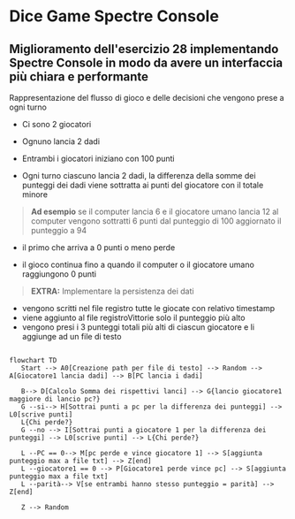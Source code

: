 # Dice Game Spectre Console

##  Miglioramento dell'esercizio 28 implementando Spectre Console in modo da avere un interfaccia più chiara e performante

Rappresentazione del flusso di gioco e delle decisioni che vengono prese a ogni turno

- Ci sono 2 giocatori

- Ognuno lancia 2 dadi

- Entrambi i giocatori iniziano con 100 punti

- Ogni turno ciascuno lancia 2 dadi, la differenza della somme dei punteggi dei dadi viene sottratta ai punti del giocatore con il totale minore

> **Ad esempio** se il computer lancia 6 e il giocatore umano lancia 12 al computer vengono sottratti 6 punti dal punteggio di 100 aggiornato il punteggio a 94

- il primo che arriva a 0 punti o meno perde

- il gioco continua fino a quando il computer o il giocatore umano raggiungono 0 punti

> **EXTRA:**  Implementare la persistenza dei dati

- vengono scritti nel file registro tutte le giocate con relativo timestamp
- viene aggiunto al file registroVittorie  solo il punteggio più alto
- vengono presi i 3 punteggi totali più alti di ciascun giocatore e li aggiunge ad un file di testo


```mermaid

flowchart TD
   Start --> A0[Creazione path per file di testo] --> Random --> A[Giocatore1 lancia dadi] --> B[PC lancia i dadi]

   B--> D[Calcolo Somma dei rispettivi lanci] --> G{lancio giocatore1 maggiore di lancio pc?}
   G --si--> H[Sottrai punti a pc per la differenza dei punteggi] --> L0[scrive punti] 
   L{Chi perde?}
   G --no --> I[Sottrai punti a giocatore 1 per la differenza dei punteggi] --> L0[scrive punti] --> L{Chi perde?}

   L --PC == 0--> M[pc perde e vince giocatore 1] --> S[aggiunta punteggio max a file txt] --> Z[end]
   L --giocatore1 == 0 --> P[Giocatore1 perde vince pc] --> S[aggiunta punteggio max a file txt] 
   L --parità--> V[se entrambi hanno stesso punteggio = parità] --> Z[end]

   Z --> Random




   ```

  


  
  
  

  

  
  
  
  
  
  
  
  
  
  